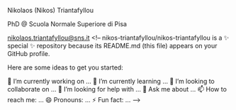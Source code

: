 Nikolaos (Nikos) Triantafyllou

PhD @ Scuola Normale Superiore di Pisa

nikolaos.triantafyllou@sns.it
<!– nikos-triantafyllou/nikos-triantafyllou is a ✨ special ✨ repository because its README.md (this file) appears on your GitHub profile.

Here are some ideas to get you started:

🔭 I’m currently working on …
🌱 I’m currently learning …
👯 I’m looking to collaborate on …
🤔 I’m looking for help with …
💬 Ask me about …
📫 How to reach me: …
😄 Pronouns: …
⚡ Fun fact: … –>
